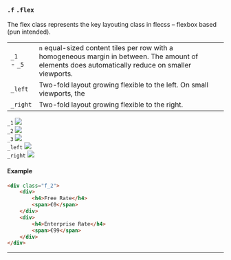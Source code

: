 ### `.f` `.flex`

The flex class represents the key layouting class in flecss – flexbox based (pun intended).

<div class="synopsis">
    <table class="synopsis-syntax">
        <tr>
            <td><nobr><code>_1</code> - <code>_5</code></nobr></td>
            <td>
                <code>n</code> equal-sized content tiles per row with a homogeneous margin in between. The amount of elements does automatically reduce on smaller viewports.
            </td>
        </tr>
        <tr>
            <td><code>_left</code></td>
            <td>
                Two-fold layout growing flexible to the left. On small viewports, the 
            </td>
        </tr>
        <tr>
            <td><code>_right</code></td>
            <td>
                Two-fold layout growing flexible to the right.
            </td>
        </tr>
    </table>
    <div class="synopsis-figures">
        <div>
            <code>_1</code>
            <img src="./img/f-flex_1.svg">
        </div>
        <div>
            <code>_2</code>
            <img src="./img/f-flex_2.svg">
        </div>
        <div>
            <code>_3</code>
            <img src="./img/f-flex_3.svg">
        </div>
        <div>
            <code>_left</code>
            <img src="./img/f-flex_left.svg">
        </div>
        <div>
            <code>_right</code>
            <img src="./img/f-flex_right.svg">
        </div>
    </div>
</div>

#### Example

``` html
<div class="f_2">
    <div>
        <h4>Free Rate</h4>
        <span>€0</span>
    </div>
    <div>
        <h4>Enterprise Rate</h4>
        <span>€99</span>
    </div>
</div>
```

---